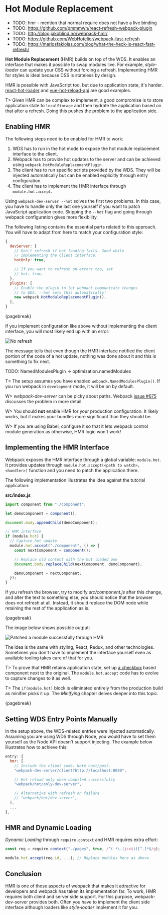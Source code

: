# Hot Module Replacement

- TODO: hmr - mention that normal require does not have a live binding
- TODO: https://github.com/pmmmwh/react-refresh-webpack-plugin
- TODO: http://blog.jakoblind.no/webpack-hmr/
- TODO: https://github.com/WebHotelier/webpack-fast-refresh
- TODO: https://mariosfakiolas.com/blog/what-the-heck-is-react-fast-refresh/

**Hot Module Replacement** (HMR) builds on top of the WDS. It enables an interface that makes it possible to swap modules live. For example, _style-loader_ can update your CSS without forcing a refresh. Implementing HMR for styles is ideal because CSS is stateless by design.

HMR is possible with JavaScript too, but due to application state, it's harder. [react-hot-loader](https://github.com/gaearon/react-hot-loader/) and [vue-hot-reload-api](https://www.npmjs.com/package/vue-hot-reload-api) are good examples.

T> Given HMR can be complex to implement, a good compromise is to store application state to `localStorage` and then hydrate the application based on that after a refresh. Doing this pushes the problem to the application side.

## Enabling HMR

The following steps need to be enabled for HMR to work:

1. WDS has to run in the hot mode to expose the hot module replacement interface to the client.
2. Webpack has to provide hot updates to the server and can be achieved using `webpack.HotModuleReplacementPlugin`.
3. The client has to run specific scripts provided by the WDS. They will be injected automatically but can be enabled explicitly through entry configuration.
4. The client has to implement the HMR interface through `module.hot.accept`.

Using `webpack-dev-server --hot` solves the first two problems. In this case, you have to handle only the last one yourself if you want to patch JavaScript application code. Skipping the `--hot` flag and going through webpack configuration gives more flexibility.

The following listing contains the essential parts related to this approach. You will have to adapt from here to match your configuration style:

```javascript
{
  devServer: {
    // Don't refresh if hot loading fails. Good while
    // implementing the client interface.
    hotOnly: true,

    // If you want to refresh on errors too, set
    // hot: true,
  },
  plugins: [
    // Enable the plugin to let webpack communicate changes
    // to WDS. --hot sets this automatically!
    new webpack.HotModuleReplacementPlugin(),
  ],
}
```

{pagebreak}

If you implement configuration like above without implementing the client interface, you will most likely end up with an error:

![No refresh](images/no-refresh2.png)

The message tells that even though the HMR interface notified the client portion of the code of a hot update, nothing was done about it and this is something to fix next.

TODO: NamedModulesPlugin -> optimization.namedModules

T> The setup assumes you have enabled `webpack.NamedModulesPlugin()`. If you run webpack in `development` mode, it will be on by default.

W> _webpack-dev-server_ can be picky about paths. Webpack [issue #675](https://github.com/webpack/webpack/issues/675) discusses the problem in more detail.

W> You should **not** enable HMR for your production configuration. It likely works, but it makes your bundles more significant than they should be.

W> If you are using Babel, configure it so that it lets webpack control module generation as otherwise, HMR logic won't work!

## Implementing the HMR Interface

Webpack exposes the HMR interface through a global variable: `module.hot`. It provides updates through `module.hot.accept(<path to watch>, <handler>)` function and you need to patch the application there.

The following implementation illustrates the idea against the tutorial application:

**src/index.js**

```javascript
import component from "./component";

let demoComponent = component();

document.body.appendChild(demoComponent);

// HMR interface
if (module.hot) {
  // Capture hot update
  module.hot.accept("./component", () => {
    const nextComponent = component();

    // Replace old content with the hot loaded one
    document.body.replaceChild(nextComponent, demoComponent);

    demoComponent = nextComponent;
  });
}
```

If you refresh the browser, try to modify _src/component.js_ after this change, and alter the text to something else, you should notice that the browser does not refresh at all. Instead, it should replace the DOM node while retaining the rest of the application as is.

{pagebreak}

The image below shows possible output:

![Patched a module successfully through HMR](images/hmr.png)

The idea is the same with styling, React, Redux, and other technologies. Sometimes you don't have to implement the interface yourself even as available tooling takes care of that for you.

T> To prove that HMR retains application state, set up [a checkbox](https://developer.mozilla.org/en-US/docs/Web/HTML/Element/input/checkbox) based component next to the original. The `module.hot.accept` code has to evolve to capture changes to it as well.

T> The `if(module.hot)` block is eliminated entirely from the production build as minifier picks it up. The _Minifying_ chapter delves deeper into this topic.

{pagebreak}

## Setting WDS Entry Points Manually

In the setup above, the WDS-related entries were injected automatically. Assuming you are using WDS through Node, you would have to set them yourself as the Node API doesn't support injecting. The example below illustrates how to achieve this:

```javascript
entry: {
  hmr: [
    // Include the client code. Note host/post.
    "webpack-dev-server/client?http://localhost:8080",

    // Hot reload only when compiled successfully
    "webpack/hot/only-dev-server",

    // Alternative with refresh on failure
    // "webpack/hot/dev-server",
  ],
  ...
},
```

## HMR and Dynamic Loading

_Dynamic Loading_ through `require.context` and HMR requires extra effort:

```javascript
const req = require.context("./pages", true, /^(.*\.(jsx$))[^.]*$/g);

module.hot.accept(req.id, ...); // Replace modules here as above
```

## Conclusion

HMR is one of those aspects of webpack that makes it attractive for developers and webpack has taken its implementation far. To work, HMR requires both client and server side support. For this purpose, webpack-dev-server provides both. Often you have to implement the client side interface although loaders like _style-loader_ implement it for you.
